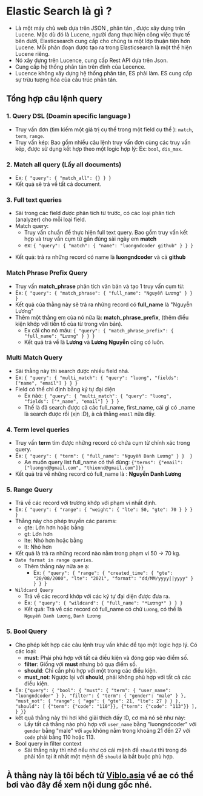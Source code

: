 # Elastic Search là gì ?
* Là một máy chủ web dựa trên JSON , phân tán , được xây dựng trên Lucene. Mặc dù đó là Lucene, người đang thực hiện công việc thực tế bên dưới, Elasticsearch cung cấp cho chúng ta một lớp thuận tiện hơn Lucene. Mỗi phân đoạn được tạo ra trong Elasticsearch là một thể hiện Lucene riêng.
* Nó xây dựng trên Lucence, cung cấp Rest API dựa trên Json.
* Cung cấp hệ thống phân tán trên đỉnh của Lecence.
* Lucence không xây dựng hệ thống phân tán, ES phải làm. ES cung cấp sự trừu tượng hóa của cấu trúc phân tán. 

## Tổng hợp câu lệnh query
### 1. Query DSL (Doamin specific language )
 * Truy vấn đơn (tìm kiếm một giá trị cụ thể trong một field cụ thể ): `match`, `term`, `range`.
 * Truy vấn kép: Bao gồm nhiều câu lệnh truy vấn đơn cùng các truy vấn kép, được sử dụng kết hợp theo một logic hợp lý: Ex: `bool`, `dis_max`.
### 2. Match all query (Lấy all documents)
 * Ex: `{
        "query": {
            "match_all": {}
        }
    }`
 * Kết quả sẽ trả về tất cả document.
### 3. Full text queries
 * Sài trong các field được phân tích từ trước, có các loại phân tích (analyzer) cho mỗi loại field.
 * Match query:
    * Truy vấn chuẩn để thực hiện full text query. Bao gồm truy vấn kết hợp và truy vấn cụm từ gần đúng sài ngày em **match**
    * ex: `{
        "query": {
            "match": {
                "name": "luongndcoder github"
            }
        }
    }`
 - Kết quả: trả ra những record có name là **luongndcoder** và cả **github**
### Match Phrase Prefix Query
* Truy vấn **match_phrase** phân tích văn bản và tạo 1 truy vấn cụm từ:
* Ex: `{
        "query": {
            "match_phrase": {
                "full_name": "Nguyễn Lương"
            }
        }
    }`
* Kết quả của thằng này sẽ trả ra những record có **full_name** là "Nguyễn Lương"
* Thêm một thằng em của nó nữa là: **match_phrase_prefix**, (thêm điều kiện khớp với tiền tố của từ trong văn bản).
    * Ex cái cho nó máu: `{
        "query": {
            "match_phrase_prefix": {
                "full_name": "Lương"
            }
        }
    }`
    * Kết quả trả về là **Lương** và **Lương Nguyễn** cũng có luôn.
### Multi Match Query
* Sài thằng này thì search được nhiều field nhá.
* Ex: `{
        "query": {
            "multi_match": {
                "query": "luong",
                "fields": ["name", "email"]
            }
        }
    }`
* Field có thể chỉ định bằng ký tự đại diện
    * Ex nào: `{
        "query": {
            "multi_match": {
                "query": "luong",
                "fields": ["*_name", "email"]
            }
        }
    }`
    * Thế là đã search được cả các full_name, first_name, cái gì có _name là search được rồi (xịn :D), à cả thằng `email` nữa đấy.
### 4. Term level queries
 * Truy vấn **term** tìm được những record có chứa cụm từ chính xác trong query.
 * Ex: `{
        "query": {
            "term": {
                "full_name": "Nguyễn Danh Lương"
            }
        } 
    }`
    * Ae muốn query list full_name có thể dùng: `{"terms": {"email": ["luongnd@gmail.com", "thiennd@gmail.com"]}}`
 * Kết quả trả về những record có full_name là : **Nguyễn Danh Lương**

### 5. Range Query
 * Trả về các record với trường khớp với phạm vi nhất định.
 * Ex: `{
     "query": {
         "range": {
             "weight": {
                 "lte": 50,
                 "gte": 70
             }
         }
     }
    }`
* Thằng này cho phép truyền các params: 
    * gte: Lớn hơn hoặc bằng
    * gt: Lớn hơn
    * lte: Nhỏ hơn hoặc bằng
    * lt: Nhỏ hơn
* Kết quả là trả ra những record nào nằm trong phạm vi 50 -> 70 kg.
* `Date format in range queries`.
    * Thêm thằng này nữa ae ạ:
        * Ex: `{
            "query": {
                "range": {
                    "created_time": {
                        "gte": "20/08/2000",
                        "lte": "2021",
                        "format": "dd/MM/yyyy||yyyy"
                    }
                }
            }
        }`
* `Wildcard Query`
    * Trả về các record khớp với các ký tự đại diện được đưa ra.
    * Ex: `{
        "query": {
            "wildcard": {
                "full_name": "*Lương*"
            }
        }
    }`
    * Kết quả: Trả về các record có full_name có chữ `Lương`, có thể là `Nguyễn Danh Lương`, `Danh Lương`

### 5. Bool Query
* Cho phép kết hợp các câu lệnh truy vấn khác để tạo một logic hợp lý. Có các loại:
    * **must**: Phải phù hợp với tất cả điều kiện và đóng góp vào điểm số.
    * **filter**: Giống với **must** nhưng bỏ qua điểm số.
    * **should**: Chỉ cần phù hợp với một trong các điều kiện.
    * **must_not**: Ngược lại với **should**, phải không phù hợp với tất cả các điều kiện.
* Ex: `{"query": {
    "bool": {
        "must": {
            "term": {
                "user_name": "luongndcoder"
            }
        },
        "filter": {
            "term": {
                "gender": "male"
            }
        },
        "must_not": {
            "range": {
                "age": {
                    "gte": 21,
                    "lte": 27
                }
            }
        },
        "should": [
            {"term": {"code": "110"}},
            {"term": {"code": "113"}}
        ],
    }
}}`
* kết quả thằng này thì hơi khó giải thích đấy :D, cơ mà nó sẽ như này:
    * Lấy tất cả thằng nào phù hợp với `user_name` bằng "luongndcoder" với `gender` bằng "male" với `age` không nằm trong khoảng 21 đến 27 với `code` phải bằng 110 hoặc 113.
* Bool query in filter context
    * Sài thằng này thì nhớ nếu như có cái mệnh đề `should` thì trong đó phải tồn tại ít nhất một mệnh đề `should` là bắt buộc phù hợp.

## À thằng này là tôi bếch từ [Viblo.asia](https://viblo.asia/p/query-dsl-trong-elasticsearch-Eb85oJq2l2G) về ae có thể bơi vào đây để xem nội dung gốc nhé.
